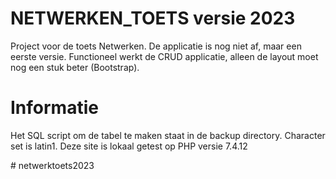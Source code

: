 # NETWERKEN_TOETS versie 2023
Project voor de toets Netwerken. De applicatie is nog niet af, maar een eerste versie. 
Functioneel werkt de CRUD applicatie, alleen de layout moet nog een stuk beter (Bootstrap).

# Informatie
Het SQL script om de tabel te maken staat in de backup directory. Character set is latin1.
Deze site is lokaal getest op PHP versie 7.4.12

#   n e t w e r k t o e t s 2 0 2 3  
 